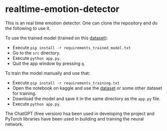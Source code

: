 # realtime-emotion-detector

This is an real time emotion detector. One can clone the repository and do the following to use it. 

To use the trained model (trained on this [dataset](https://www.kaggle.com/datasets/ananthu017/emotion-detection-fer)):
- Execute ``pip install -r requirements_trained_model.txt``
- Go to the ``src`` directory.
- Execute ``python app.py``.
- Quit the app window by pressing ``q``.

To train the model manually and use that:
- Execute ``pip install -r requirements_training.txt``
- Open the notebook on kaggle and use the [dataset](https://www.kaggle.com/datasets/ananthu017/emotion-detection-fer) or some other dataset for training.
- Download the model and save it in the same directory as the ``app.py`` file. 
- Execute ``python app.py``.

The ChatGPT (free version) hsa been used in developing the project and PyTorch libraries have been used in building and training the neural network. 

